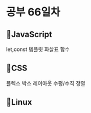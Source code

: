 <h1>공부 66일차</h1>

<h2>📌JavaScript</h2>
let,const
템플릿
화살표 함수

<h2>📌CSS</h2>
플렉스 박스 레이아웃
수평/수직 정렬

<h2>📌Linux</h2>